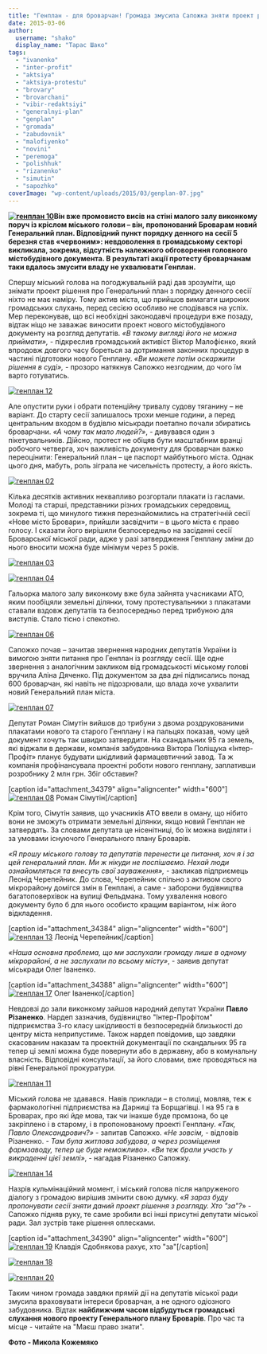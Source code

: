 ```yaml
---
title: "Генплан - для броварчан! Громада змусила Сапожка зняти проект рішення з сесії та провести слухання"
date: 2015-03-06
author: 
  username: "shako"
  display_name: "Тарас Шако"
tags: 
  - "ivanenko"
  - "inter-profit"
  - "aktsiya"
  - "aktsiya-protestu"
  - "brovary"
  - "brovarchani"
  - "vibir-redaktsiyi"
  - "generalnyi-plan"
  - "genplan"
  - "gromada"
  - "zabudovnik"
  - "malofiyenko"
  - "novini"
  - "peremoga"
  - "polishhuk"
  - "rizanenko"
  - "simutin"
  - "sapozhko"
coverImage: "wp-content/uploads/2015/03/genplan-07.jpg"
---
```


**[![генплан 10](https://mpz.brovary.org/wp-content/uploads/2015/03/genplan-10.jpg)](https://mpz.brovary.org/wp-content/uploads/2015/03/genplan-10.jpg)Він вже промовисто висів на стіні малого залу виконкому поруч із кріслом міського голови – він, пропонований Броварам новий Генеральний план. Відповідний пункт порядку денного на сесії 5 березня став «червоним»: невдоволення в громадському секторі викликала, зокрема, відсутність належного обговорення головного містобудівного документа. В результаті акції протесту броварчанам таки вдалось змусити владу не ухвалювати Генплан.**

Спершу міський голова на погоджувальній раді дав зрозуміти, що знімати проект рішення про Генеральний план з порядку денного сесії ніхто не має наміру. Тому актив міста, що прийшов вимагати широких громадських слухань, перед сесією особливо не сподівався на успіх. Мер переконував, що всі необхідні законодавчі процедури вже позаду, відтак ніщо не заважає виносити проект нового містобудівного документу на розгляд депутатів. _«В такому вигляді його не можна приймати»,_ - підкреслив громадський активіст Віктор Малофієнко, який впродовж довгого часу бореться за дотримання законних процедур в частині підготовки нового Генплану. _«Ви можете потім оскаржити рішення в суді»,_ - прозоро натякнув Сапожко незгодним, до чого їм варто готуватись.

[![генплан 12](https://mpz.brovary.org/wp-content/uploads/2015/03/genplan-121.jpg)](https://mpz.brovary.org/wp-content/uploads/2015/03/genplan-121.jpg)

Але опустити руки і обрати потенційну тривалу судову тяганину – не варіант. До старту сесії залишалось трохи менше години, а перед центральним входом в будівлю міськради поетапно почали збиратись броварчани. _«А чому так мало людей?»_, - дивувався один з пікетувальників. Дійсно, протест не обіцяв бути масштабним вранці робочого четверга, хоч важливість документу для броварчан важко переоцінити: Генеральний план – це паспорт майбутнього міста. Однак цього дня, мабуть, роль зіграла не чисельність протесту, а його якість.

[![генплан 02](https://mpz.brovary.org/wp-content/uploads/2015/03/genplan-02.jpg)](https://mpz.brovary.org/wp-content/uploads/2015/03/genplan-02.jpg)

Кілька десятків активних неквапливо розгортали плакати із гаслами. Молоді та старші, представники різних громадських середовищ, зокрема ті, що минулого тижня перезнайомились на стратегічній сесії «Нове місто Бровари», прийшли засвідчити – в цього міста є право голосу. І сказати його вирішили безпосередньо на засіданні сесії Броварської міської ради, адже у разі затвердження Генплану зміни до нього вносити можна буде мінімум через 5 років.

[![генплан 03](https://mpz.brovary.org/wp-content/uploads/2015/03/genplan-03.jpg)](https://mpz.brovary.org/wp-content/uploads/2015/03/genplan-03.jpg)

[![генплан 04](https://mpz.brovary.org/wp-content/uploads/2015/03/genplan-04.jpg)](https://mpz.brovary.org/wp-content/uploads/2015/03/genplan-04.jpg)

Гальорка малого залу виконкому вже була зайнята учасниками АТО, яким пообіцяли земельні ділянки, тому протестувальники з плакатами ставали вздовж депутатів та безпосередньо перед трибуною для виступів. Стало тісно і спекотно.

[![генплан 06](https://mpz.brovary.org/wp-content/uploads/2015/03/genplan-06.jpg)](https://mpz.brovary.org/wp-content/uploads/2015/03/genplan-06.jpg)

Сапожко почав – зачитав звернення народних депутатів України із вимогою зняти питання про Генплан із розгляду сесії. Ще одне звернення з аналогічним закликом від громадськості міському голові вручила Аліна Дяченко. Під документом за два дні підписались понад 600 броварчан, які навіть не підозрювали, що влада хоче ухвалити новий Генеральний план міста.

[![генплан 07](https://mpz.brovary.org/wp-content/uploads/2015/03/genplan-07.jpg)](https://mpz.brovary.org/wp-content/uploads/2015/03/genplan-07.jpg)

Депутат Роман Сімутін вийшов до трибуни з двома роздрукованими плакатами нового та старого Генплану і на пальцях показав, чому цей документ хочуть так швидко затвердити. На скандальних 95 га земель, які віджали в держави, компанія забудовника Віктора Поліщука «Інтер-Профіт» планує будувати шкідливий фармацевтичний завод. Та ж компанія профінансувала проектні роботи нового генплану, заплативши розробнику 2 млн грн. Збіг обставин?

\[caption id="attachment\_34379" align="aligncenter" width="600"\][![генплан 08](https://mpz.brovary.org/wp-content/uploads/2015/03/genplan-08.jpg)](https://mpz.brovary.org/wp-content/uploads/2015/03/genplan-08.jpg) Роман Сімутін\[/caption\]

Крім того, Сімутін заявив, що учасників АТО ввели в оману, що нібито вони не зможуть отримати земельні ділянки, якщо новий Генплан не затвердять. За словами депутата це нісенітниці, бо їх можна виділяти і за умовами існуючого Генерального плану Броварів.

_«Я прошу міського голову та депутатів перенести це питання, хоч я і за цей генеральний план. Ми ж нікуди не поспішаємо. Нехай люди ознайомляться та внесуть свої зауваження»,_ - закликав підприємець Леонід Черепейник. До слова, Черепейник спільно з активом свого мікрорайону домігся змін в Генплані, а саме - заборони будівництва багатоповерхівок на вулиці Фельдмана. Тому ухвалення нового документу було б для нього особисто кращим варіантом, ніж його відкладення.

\[caption id="attachment\_34384" align="aligncenter" width="600"\][![генплан 13](https://mpz.brovary.org/wp-content/uploads/2015/03/genplan-13.jpg)](https://mpz.brovary.org/wp-content/uploads/2015/03/genplan-13.jpg) Леонід Черепейник\[/caption\]

_«Наша основна проблема, що ми заслухали громаду лише в одному мікрорайоні, а не заслухали по всьому місту»_, - заявив депутат міськради Олег Іваненко.

\[caption id="attachment\_34388" align="aligncenter" width="600"\][![генплан 17](https://mpz.brovary.org/wp-content/uploads/2015/03/genplan-17.jpg)](https://mpz.brovary.org/wp-content/uploads/2015/03/genplan-17.jpg) Олег Іваненко\[/caption\]

Невдовзі до зали виконкому зайшов народний депутат України **Павло Різаненко**. Нардеп зазначив, будівництво "Інтер-Профітом" підприємства 3-го класу шкідливості в безпосередній близькості до центру міста неприпустиме. Також нардеп повідомив, що завдяки скасованим наказам та проектній документації по скандальних 95 га тепер ці землі можна буде повернути або в державну, або в комунальну власність. Відповідні консультації, за його словами, вже проводяться на рівні Генеральної прокуратури.

[![генплан 11](https://mpz.brovary.org/wp-content/uploads/2015/03/genplan-11.jpg)](https://mpz.brovary.org/wp-content/uploads/2015/03/genplan-11.jpg)

Міський голова не здавався. Навів приклади – в столиці, мовляв, теж є фармакологічні підприємства на Дарниці та Борщагівці. І на 95 га в Броварах, про які йде мова, так чи інакше буде промзона, бо це закріплено і в старому, і в пропонованому проекті Генплану. _«Так, Павло Олександрович?»_ - запитав Сапожко. _«Не зовсім,_ - відповів Різаненко. - _Там була житлова забудова, а через розміщення фармзаводу, тепер це буде неможливо»_. _«Ви теж брали участь у викраденні цієї землі»_, - нагадав Різаненко Сапожку.

[![генплан 14](https://mpz.brovary.org/wp-content/uploads/2015/03/genplan-14.jpg)](https://mpz.brovary.org/wp-content/uploads/2015/03/genplan-14.jpg)

Назрів кульмінаційний момент, і міський голова після напруженого діалогу з громадою вирішив змінити свою думку. «_Я зараз буду пропонувати сесії зняти даний проект рішення з розгляду. Хто "за"?_» - Сапожко підняв руку, те саме зробили всі інші присутні депутати міської ради. Зал зустрів таке рішення оплесками.

\[caption id="attachment\_34390" align="aligncenter" width="600"\][![генплан 19](https://mpz.brovary.org/wp-content/uploads/2015/03/genplan-19.jpg)](https://mpz.brovary.org/wp-content/uploads/2015/03/genplan-19.jpg) Клавдія Сдобнякова рахує, хто "за"\[/caption\]

[![генплан 18](https://mpz.brovary.org/wp-content/uploads/2015/03/genplan-18.jpg)](https://mpz.brovary.org/wp-content/uploads/2015/03/genplan-18.jpg)

[![генплан 20](https://mpz.brovary.org/wp-content/uploads/2015/03/genplan-20.jpg)](https://mpz.brovary.org/wp-content/uploads/2015/03/genplan-20.jpg)

Таким чином громада завдяки прямій дії на депутатів міської ради змусила враховувати інтереси броварчан, а не одного одіозного забудовника. Відтак **найближчим часом відбудуться громадські слухання нового проекту Генерального плану Броварів**. Про час та місце - читайте на "Маєш право знати".

**Фото - Микола Кожемяко**
